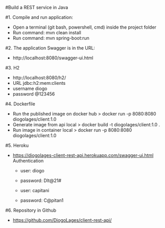 #Build a REST service in Java

#1. Compile and run application:
 - Open a terminal (git bash, powershell, cmd) inside the project folder
 - Run command: mvn clean install
 - Run command: mvn spring-boot:run

#2. The application Swagger is in the URL: 
 - http://localhost:8080/swagger-ui.html

#3. H2
 - http://localhost:8080/h2/
 - URL jdbc:h2:mem:clients
 - username diogo
 - password @123456

#4. Dockerfile
 - Run the published image on docker hub > docker run -p 8080:8080 diogolages/client:1.0
 - Generate image from api local > docker build -t diogolages/client:1.0 .
 - Run image in container local > docker run -p 8080:8080 diogolages/client:1.0
 
#5. Heroku
 - https://diogolages-client-rest-api.herokuapp.com/swagger-ui.html
   Authentication
	 - user: diogo
	 - password: Dlt@21#

	 - user: capitani
	 - password: C@pitan1
 
#6. Repository in Github
 - https://github.com/DiogoLages/client-rest-api/
 
 